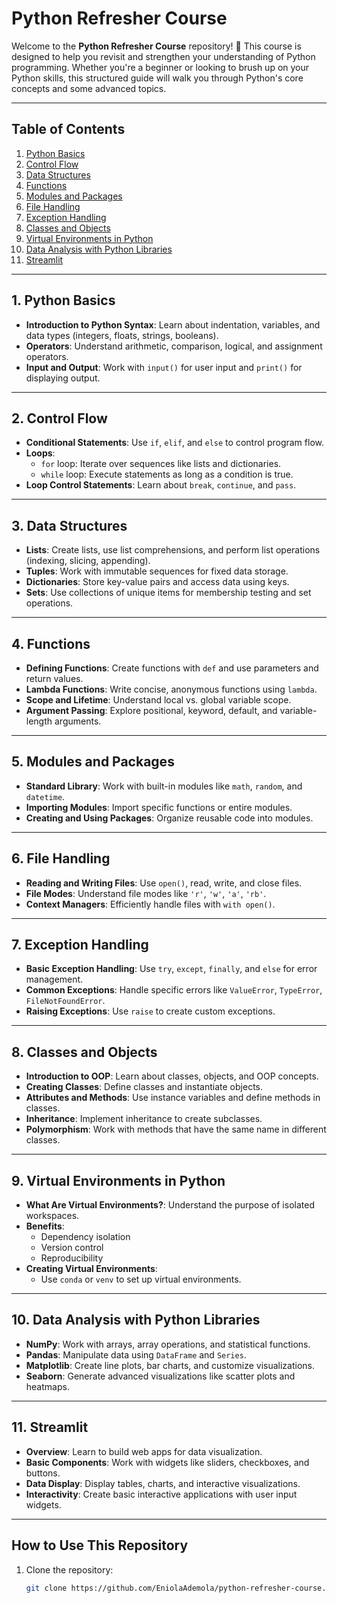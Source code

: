 # Python Refresher Course

Welcome to the **Python Refresher Course** repository! 🎉 This course is designed to help you revisit and strengthen your understanding of Python programming. Whether you're a beginner or looking to brush up on your Python skills, this structured guide will walk you through Python's core concepts and some advanced topics.

---

## Table of Contents
1. [Python Basics](#1-python-basics)
2. [Control Flow](#2-control-flow)
3. [Data Structures](#3-data-structures)
4. [Functions](#4-functions)
5. [Modules and Packages](#5-modules-and-packages)
6. [File Handling](#6-file-handling)
7. [Exception Handling](#7-exception-handling)
8. [Classes and Objects](#8-classes-and-objects)
9. [Virtual Environments in Python](#9-virtual-environments-in-python)
10. [Data Analysis with Python Libraries](#10-data-analysis-with-python-libraries)
11. [Streamlit](#11-streamlit)

---

## 1. Python Basics
- **Introduction to Python Syntax**: Learn about indentation, variables, and data types (integers, floats, strings, booleans).
- **Operators**: Understand arithmetic, comparison, logical, and assignment operators.
- **Input and Output**: Work with `input()` for user input and `print()` for displaying output.

---

## 2. Control Flow
- **Conditional Statements**: Use `if`, `elif`, and `else` to control program flow.
- **Loops**:
  - `for` loop: Iterate over sequences like lists and dictionaries.
  - `while` loop: Execute statements as long as a condition is true.
- **Loop Control Statements**: Learn about `break`, `continue`, and `pass`.

---

## 3. Data Structures
- **Lists**: Create lists, use list comprehensions, and perform list operations (indexing, slicing, appending).
- **Tuples**: Work with immutable sequences for fixed data storage.
- **Dictionaries**: Store key-value pairs and access data using keys.
- **Sets**: Use collections of unique items for membership testing and set operations.

---

## 4. Functions
- **Defining Functions**: Create functions with `def` and use parameters and return values.
- **Lambda Functions**: Write concise, anonymous functions using `lambda`.
- **Scope and Lifetime**: Understand local vs. global variable scope.
- **Argument Passing**: Explore positional, keyword, default, and variable-length arguments.

---

## 5. Modules and Packages
- **Standard Library**: Work with built-in modules like `math`, `random`, and `datetime`.
- **Importing Modules**: Import specific functions or entire modules.
- **Creating and Using Packages**: Organize reusable code into modules.

---

## 6. File Handling
- **Reading and Writing Files**: Use `open()`, read, write, and close files.
- **File Modes**: Understand file modes like `'r'`, `'w'`, `'a'`, `'rb'`.
- **Context Managers**: Efficiently handle files with `with open()`.

---

## 7. Exception Handling
- **Basic Exception Handling**: Use `try`, `except`, `finally`, and `else` for error management.
- **Common Exceptions**: Handle specific errors like `ValueError`, `TypeError`, `FileNotFoundError`.
- **Raising Exceptions**: Use `raise` to create custom exceptions.

---

## 8. Classes and Objects
- **Introduction to OOP**: Learn about classes, objects, and OOP concepts.
- **Creating Classes**: Define classes and instantiate objects.
- **Attributes and Methods**: Use instance variables and define methods in classes.
- **Inheritance**: Implement inheritance to create subclasses.
- **Polymorphism**: Work with methods that have the same name in different classes.

---

## 9. Virtual Environments in Python
- **What Are Virtual Environments?**: Understand the purpose of isolated workspaces.
- **Benefits**:
  - Dependency isolation
  - Version control
  - Reproducibility
- **Creating Virtual Environments**:
  - Use `conda` or `venv` to set up virtual environments.

---

## 10. Data Analysis with Python Libraries
- **NumPy**: Work with arrays, array operations, and statistical functions.
- **Pandas**: Manipulate data using `DataFrame` and `Series`.
- **Matplotlib**: Create line plots, bar charts, and customize visualizations.
- **Seaborn**: Generate advanced visualizations like scatter plots and heatmaps.

---

## 11. Streamlit
- **Overview**: Learn to build web apps for data visualization.
- **Basic Components**: Work with widgets like sliders, checkboxes, and buttons.
- **Data Display**: Display tables, charts, and interactive visualizations.
- **Interactivity**: Create basic interactive applications with user input widgets.

---

## How to Use This Repository
1. Clone the repository:
   ```bash
   git clone https://github.com/EniolaAdemola/python-refresher-course.git
